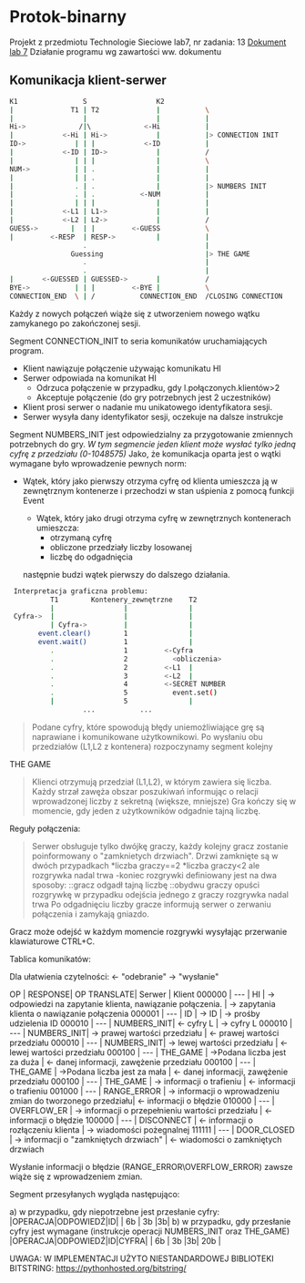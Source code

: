 # Protok-binarny
Projekt z przedmiotu Technologie Sieciowe lab7, nr zadania: 13
[Dokument lab 7](https://drive.google.com/file/d/17ty_VBR0Cl4ceHmgmkt3KdaaIw39pWA5/view?usp=sharing)
Działanie programu wg zawartości ww. dokumentu

## Komunikacja klient-serwer

```bash
K1                S                 K2
|              T1 | T2              |           \
|                 |                 |           |
Hi->             /|\             <-Hi           |
|            <-Hi | Hi->            |           |> CONNECTION INIT
ID->            | | |            <-ID           |
|            <-ID | ID->            |           /
|               | | |               |           \
NUM->           | | .               |           |
|               | | .               |           |
|               . | .               |           |> NUMBERS INIT
|               . | .           <-NUM           |
|               | | |               |           |
|            <-L1 | L1->            |           |
|            <-L2 | L2->            |           /
GUESS->        |  | |         <-GUESS           \
|         <-RESP  | RESP->          |           |
                  .                             |
               Guessing                         |> THE GAME
                  .                             |
                  .                             |
|       <-GUESSED | GUESSED->       |           /
BYE->           | | |         <-BYE |           \
CONNECTION_END  \ | /           CONNECTION_END  /CLOSING CONNECTION
```

Każdy z nowych połączeń wiąże się z utworzeniem nowego wątku zamykanego po zakończonej sesji.

Segment CONNECTION_INIT to seria komunikatów uruchamiających program.
- Klient nawiązuje połączenie używając komunikatu HI
- Serwer odpowiada na komunikat HI
  - Odrzuca połączenie w przypadku, gdy l.połączonych.klientów>2
  - Akceptuje połączenie (do gry potrzebnych jest 2 uczestników)
- Klient prosi serwer o nadanie mu unikatowego identyfikatora sesji.
- Serwer wysyła dany identyfikator sesji, oczekuje na dalsze instrukcje 




Segment NUMBERS_INIT jest odpowiedzialny za przygotowanie zmiennych potrzebnych do gry.
*W tym segmencie jeden klient może wysłać tylko jedną cyfrę z przedziału (0-1048575)*
Jako, że komunikacja oparta jest o wątki wymagane było wprowadzenie pewnych norm:
- Wątek, który jako pierwszy otrzyma cyfrę od klienta umieszcza ją w zewnętrznym kontenerze i przechodzi w stan uśpienia z pomocą funkcji Event
  - Wątek, który jako drugi otrzyma cyfrę w zewnętrznych kontenerach umieszcza:
    - otrzymaną cyfrę
	- obliczone przedziały liczby losowanej
	- liczbę do odgadnięcia

  następnie budzi wątek pierwszy do dalszego działania.
```bash
 Interpretacja graficzna problemu:
          T1        Kontenery_zewnętrzne    T2
          |                 |               |
 Cyfra->  |                 |               |
          | Cyfra->         |               |
       event.clear()        1               |
       event.wait()         1               |
          .                 1         <-Cyfra
          .                 2           <obliczenia>
          .                 2         <-L1  |
          .                 3         <-L2  |
          .                 4         <-SECRET NUMBER
          .                 5           event.set()
          |                 5               |
                  ...           ...
```
   >Podane cyfry, które spowodują błędy uniemożliwiające grę są naprawiane i komunikowane użytkownikowi.
   >Po wysłaniu obu przedziałów (L1,L2 z kontenera) rozpoczynamy segment kolejny

THE GAME
>Klienci otrzymują przedział (L1,L2), w którym zawiera się liczba.
>Każdy strzał zawęża obszar poszukiwań informując o relacji wprowadzonej liczby z sekretną (większe, mniejsze)
>Gra kończy się w momencie, gdy jeden z użytkowników odgadnie tajną liczbę.



Reguły połączenia:
>Serwer obsługuje tylko dwójkę graczy, każdy kolejny gracz zostanie poinformowany o "zamknietych drzwiach".
>Drzwi zamknięte są w dwóch przypadkach
  *liczba graczy==2
  *liczba graczy<2 ale rozgrywka nadal trwa
  -koniec rozgrywki definiowany jest na dwa sposoby:
    ::gracz odgadł tajną liczbę
    ::obydwu graczy opuści rozgrywkę
   w przypadku odejścia jednego z graczy rozgrywka nadal trwa
 >Po odgadnięciu liczby gracze informują serwer o zerwaniu połączenia i zamykają gniazdo.
 
 Gracz może odejść w każdym momencie rozgrywki wysyłając przerwanie klawiaturowe CTRL+C.
 
 Tablica komunikatów:
 
 Dla ułatwienia czytelności:
 <- "odebranie"
 -> "wysłanie"
 
   OP   | RESPONSE| OP TRANSLATE|                                    Serwer                  |             Klient
 000000 |   ---   | HI          | -> odpowiedzi na zapytanie klienta, nawiązanie połączenia. | -> zapytania klienta o nawiązanie połączenia 
 000001 |   ---   | ID          | -> ID                                                      | -> prośby udzielenia ID
 000010 |   ---   | NUMBERS_INIT| <- cyfry L                                                 | -> cyfry L
 000010 |   ---   | NUMBERS_INIT| -> prawej wartości przedziału                              | <- prawej wartości przedziału
 000010 |   ---   | NUMBERS_INIT| -> lewej wartości przedziału                               | <- lewej wartości przedziału
 000100 |   ---   | THE_GAME    | ->Podana liczba jest za duża                               | <- danej informacji, zawężenie przedziału
 000100 |   ---   | THE_GAME    | ->Podana liczba jest za mała                               | <- danej informacji, zawężenie przedziału
 000100 |   ---   | THE_GAME    | -> informacji o trafieniu                                  | <- informacji o trafieniu
 001000 |   ---   | RANGE_ERROR | -> informacji o wprowadzeniu zmian do tworzonego przedziału| <- informacji o błędzie
 010000 |   ---   | OVERFLOW_ER | -> informacji o przepełnieniu wartości przedziału          | <- informacji o błędzie
 100000 |   ---   | DISCONNECT  | <- informacji o rozłączeniu klienta                        | -> wiadomości pożegnalnej
 111111 |   ---   | DOOR_CLOSED | -> informacji o "zamkniętych drzwiach"                     | <- wiadomości o zamkniętych drzwiach
 
 
 Wysłanie informacji o błędzie (RANGE_ERROR\OVERFLOW_ERROR) zawsze wiąże się z wprowadzeniem zmian.
 
 Segment przesyłanych wygląda następująco:
 
 a) w przypadku, gdy niepotrzebne jest przesłanie cyfry:
   |OPERACJA|ODPOWIEDŹ|ID|
   |  6b    |   3b    |3b|
 b) w przypadku, gdy przesłanie cyfry jest wymagane (instrukcje operacji NUMBERS_INIT oraz THE_GAME)
   |OPERACJA|ODPOWIEDŹ|ID|CYFRA|
   |  6b    |   3b    |3b| 20b |
 
 
 


UWAGA: W IMPLEMENTACJI UŻYTO NIESTANDARDOWEJ BIBLIOTEKI BITSTRING: https://pythonhosted.org/bitstring/
